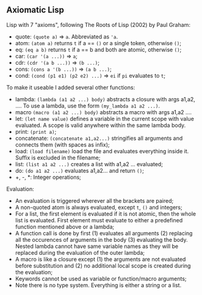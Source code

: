 Axiomatic Lisp
---

Lisp with 7 "axioms", following The Roots of Lisp (2002) by Paul Graham:

- quote: `(quote a)` => `a`. Abbreviated as `'a`. 
- atom: `(atom a)` returns `t` if a == `()` or a single token, otherwise `()`;
- eq: `(eq a b)` returns `t` if a == b and both are atomic, otherwise `()`;
- car: `(car '(a ...))` => `a`;
- cdr: `(cdr '(a b ...))` => `(b ...)`;
- cons: `(cons a '(b ...))` => `(a b ...)`;
- cond: `(cond (p1 e1) (p2 e2) ...)` => `ei` if `pi` evaluates to `t`;

To make it useable I added several other functions:

- lambda: `(lambda (a1 a2 ...) body)` abstracts a closure with args a1,a2, .... To use a lambda, use the form `(my_lambda a1 a2 ...)`.
- macro `(macro (a1 a2 ...) body)` abstracts a macro with args a1,a2 ....
- let: `(let name value)` defines a variable in the current scope with value evaluated. A scope is valid anywhere within the same lambda body.
- print: `(print a)`;
- concatenate: `(concatenate a1,a2...)` stringifies all arguments and connects them (with spaces as infix);
- load: `(load filename)` load the file and evaluates everything inside it. Suffix is excluded in the filename;
- list: `(list a1 a2 ...)` creates a list with a1,a2 ... evaluated;
- do: `(do a1 a2 ...)` evaluates a1,a2... and return `()`;
- +, -, *: Integer operations;

Evaluation:

- An evaluation is triggered wherever all the brackets are paired;
- A non-quoted atom is always evaluated, except `t`, `()` and integers;
- For a list, the first element is evaluated if it is not atomic, then the whole list is evaluated. First element must evaluate to either a predefined function mentioned above or a lambda;
- A function call is done by first (1) evaluates all arguments (2) replacing all the occurences of arguments in the body (3) evaluating the body. Nested lambda cannot have same variable names as they will be replaced during the evaluation of the outer lambda;
- A macro is like a closure except (1) the arguments are not evaluated before substitution and (2) no additional local scope is created during the evaluation;
- Keywords cannot be used as variable or function/macro arguments;
- Note there is no type system. Everything is either a string or a list.
